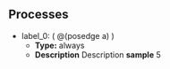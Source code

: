 
## Processes
- label_0: ( @(posedge a) )
  - **Type:** always
  - **Description**
 Description **sample** 5
